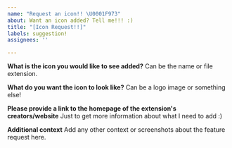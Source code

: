 ```yaml
---
name: "Request an icon!! \U0001F973"
about: Want an icon added? Tell me!!! :)
title: "[Icon Request!!]"
labels: suggestion!
assignees: ''

---
```


**What is the icon you would like to see added?**
Can be the name or file extension.

**What do you want the icon to look like?**
Can be a logo image or something else!

**Please provide a link to the homepage of the extension's creators/website**
Just to get more information about what I need to add :)

**Additional context**
Add any other context or screenshots about the feature request here.
